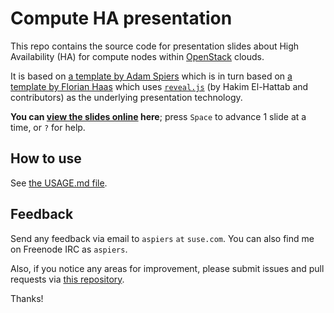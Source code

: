 # Compute HA presentation

This repo contains the source code for presentation slides about High
Availability (HA) for compute nodes within
[OpenStack](http://openstack.org/) clouds.

It is based on
[a template by Adam Spiers](https://github.com/aspiers/presentation-template/)
which is in turn based on
[a template by Florian Haas](https://github.com/fghaas/presentation-template/)
which uses [`reveal.js`](https://github.com/hakimel/reveal.js/) (by
Hakim El-Hattab and contributors) as the underlying presentation
technology.

**You can
[view the slides online](http://aspiers.github.io/openstack-summit-2016-austin-compute-ha/)
here**; press `Space` to advance 1 slide at a time, or `?` for help.

## How to use

See [the USAGE.md file](USAGE.md).

## Feedback

Send any feedback via email to `aspiers` `at` `suse.com`.  You can
also find me on Freenode IRC as `aspiers`.

Also, if you notice any areas for improvement, please submit issues
and pull requests via
[this repository](https://github.com/aspiers/presentation-template/).

Thanks!

